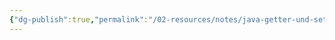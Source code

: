 ```yaml
---
{"dg-publish":true,"permalink":"/02-resources/notes/java-getter-und-setter/","tags":["code/java/klasse"],"updated":"2024-10-21T13:44:53.037+02:00"}
---
```


 